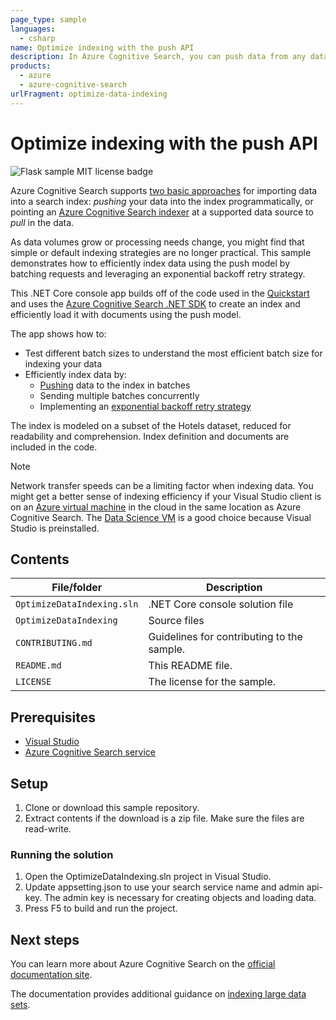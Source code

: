 ```yaml
---
page_type: sample
languages:
  - csharp
name: Optimize indexing with the push API
description: In Azure Cognitive Search, you can push data from any data source to an index. In this C# sample, learn how to index more efficiently.
products:
  - azure
  - azure-cognitive-search
urlFragment: optimize-data-indexing
---
```


# Optimize indexing with the push API

![Flask sample MIT license badge](https://img.shields.io/badge/license-MIT-green.svg)

Azure Cognitive Search supports [two basic approaches](https://docs.microsoft.com/azure/search/search-what-is-data-import) for importing data into a search index: *pushing* your data into the index programmatically, or pointing an [Azure Cognitive Search indexer](https://docs.microsoft.com/azure/search/search-indexer-overview) at a supported data source to *pull* in the data.

As data volumes grow or processing needs change, you might find that simple or default indexing strategies are no longer practical. This sample demonstrates how to efficiently index data using the push model by batching requests and leveraging an exponential backoff retry strategy.

This .NET Core console app builds off of the code used in the [Quickstart](https://docs.microsoft.com/azure/search/search-get-started-dotnet) and uses the [Azure Cognitive Search .NET SDK](https://docs.microsoft.com/dotnet/api/?term=microsoft.azure.search) to create an index and efficiently load it with documents using the push model.

The app shows how to:

- Test different batch sizes to understand the most efficient batch size for indexing your data
- Efficiently index data by:
  - [Pushing](https://docs.microsoft.com/azure/search/search-what-is-data-import#pushing-data-to-an-index) data to the index in batches
  - Sending multiple batches concurrently
  - Implementing an [exponential backoff retry strategy](https://docs.microsoft.com/dotnet/architecture/microservices/implement-resilient-applications/implement-retries-exponential-backoff)

The index is modeled on a subset of the Hotels dataset, reduced for readability and comprehension. Index definition and documents are included in the code.

> [!NOTE]
> Network transfer speeds can be a limiting factor when indexing data. You might get a better sense of indexing efficiency if your Visual Studio client is on an [Azure virtual machine](https://azure.microsoft.com/services/virtual-machines/) in the cloud in the same location as Azure Cognitive Search. The [Data Science VM](https://azure.microsoft.com/services/virtual-machines/data-science-virtual-machines/) is a good choice because Visual Studio is preinstalled.

## Contents

| File/folder | Description |
|-------------|-------------|
| `OptimizeDataIndexing.sln`       | .NET Core console solution file |
| `OptimizeDataIndexing`       | Source files |
| `CONTRIBUTING.md` | Guidelines for contributing to the sample. |
| `README.md` | This README file. |
| `LICENSE`   | The license for the sample. |

## Prerequisites

- [Visual Studio](https://visualstudio.microsoft.com/downloads/)
- [Azure Cognitive Search service](https://docs.microsoft.com/azure/search/search-create-service-portal)

## Setup

1. Clone or download this sample repository.
1. Extract contents if the download is a zip file. Make sure the files are read-write.

### Running the solution

1. Open the OptimizeDataIndexing.sln project in Visual Studio.
1. Update appsetting.json to use your search service name and admin api-key. The admin key is necessary for creating objects and loading data.
1. Press F5 to build and run the project.

## Next steps

You can learn more about Azure Cognitive Search on the [official documentation site](https://docs.microsoft.com/azure/search).

The documentation provides additional guidance on [indexing large data sets](https://docs.microsoft.com/azure/search/search-howto-large-index).
